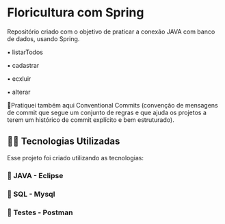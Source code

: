 # Floricultura com Spring

Repositório criado com o objetivo de praticar a conexão JAVA com banco de dados, usando Spring. 

▪️ listarTodos

▪️ cadastrar

▪️ ecxluir

▪️ alterar 

🔸Pratiquei também aqui Conventional Commits (convenção de mensagens de commit que segue um conjunto de regras e que ajuda os projetos a terem um histórico de commit explícito e bem estruturado). 


## 👨‍💻️ Tecnologias Utilizadas
Esse projeto foi criado utilizando as tecnologias:
### :small_blue_diamond: JAVA - Eclipse
### :small_blue_diamond: SQL - Mysql
### :small_blue_diamond: Testes - Postman
